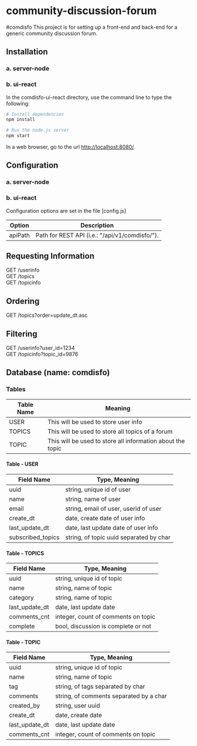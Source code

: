 # community-discussion-forum
#comdisfo
This project is for setting up a front-end and back-end for a generic community discussion forum. 

## Installation

### a. server-node


### b. ui-react

In the comdisfo-ui-react directory, use the command line to type the following:

```bash
# Install dependencies
npm install

# Run the node.js server
npm start

```

In a web browser, go to the url [http://localhost:8080/](http://localhost:8080/).

## Configuration

### a. server-node


### b. ui-react

Configuration options are set in the file [config.js]

| Option       | Description                             |
|--------------|-----------------------------------------|
| apiPath   | Path for REST API (i.e.: "/api/v1/comdisfo/").|


## Requesting Information

GET /userinfo </br>
GET /topics </br>
GET /topicinfo </br>

## Ordering
GET /topics?order=update_dt.asc

## Filtering
GET /userinfo?user_id=1234 </br>
GET /topicinfo?topic_id=9876 </br>

## Database (name: comdisfo)

### Tables 
| Table Name   | Meaning                                 |
|--------------|-----------------------------------------|
| USER         | This will be used to store user info |    
| TOPICS       | This will be used to store all topics of a forum |  
| TOPIC        | This will be used to store all information about the topic |  

#### Table - USER
| Field Name  | Type, Meaning                                 |
|--------------|-----------------------------------------|
| uuid         			| string, unique id of user |    
| name         			| string, name of user | 
| email        			| string, email of user, userid of user |
| create_dt    			| date, create date of user info |  
| last_update_dt 		| date, last update date of user info | 
| subscribed_topics 	| string, of topic uuid separated by char  | 

#### Table - TOPICS
| Field Name  | Type, Meaning                                 |
|--------------|-----------------------------------------|
| uuid         		| string, unique id of topic |    
| name         		| string, name of topic | 
| category         		| string, name of topic | 
| last_update_dt    | date, last update date  |
| comments_cnt 		| integer, count of comments on topic |
| complete    | bool, discussion is complete or not |

#### Table - TOPIC
| Field Name  | Type, Meaning                                 |
|--------------|-----------------------------------------|
| uuid         		| string, unique id of topic |    
| name         		| string, name of topic | 
| tag        		| string, of tags separated by char |
| comments        	| string, of comments separated by a char |
| created_by        | string, user uuid |
| create_dt    		| date, create date |  
| last_update_dt    | date, last update date  | 
| comments_cnt 	| integer, count of comments on topic |

